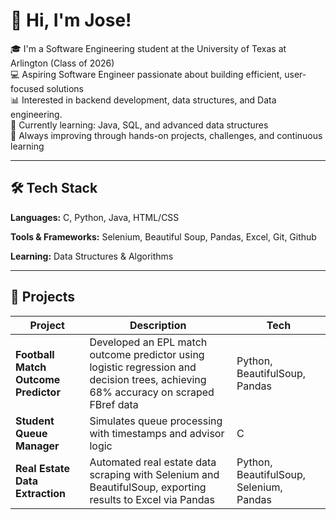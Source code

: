 # 👋 Hi, I'm Jose!

🎓 I'm a Software Engineering student at the University of Texas at Arlington (Class of 2026)  
💻 Aspiring Software Engineer passionate about building efficient, user-focused solutions  
📊 Interested in backend development, data structures, and Data engineering.  
🚀 Currently learning: Java, SQL, and advanced data structures  
🌱 Always improving through hands-on projects, challenges, and continuous learning

---

## 🛠️ Tech Stack

**Languages:** C, Python, Java, HTML/CSS

**Tools & Frameworks:** Selenium, Beautiful Soup, Pandas, Excel, Git, Github

**Learning:** Data Structures & Algorithms

---

## 📂 Projects

| Project | Description | Tech |
|--------|-------------|------|
| **Football Match Outcome Predictor** |  Developed an EPL match outcome predictor using logistic regression and decision trees, achieving 68% accuracy on scraped FBref data | Python, BeautifulSoup, Pandas |
| **Student Queue Manager** | Simulates queue processing with timestamps and advisor logic | C |
| **Real Estate Data Extraction** | Automated real estate data scraping with Selenium and BeautifulSoup, exporting results to Excel via Pandas | Python, BeautifulSoup, Selenium, Pandas |

